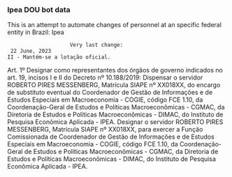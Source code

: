  ### Ipea DOU bot data
 This is an attempt to automate changes of personnel at an specific federal entity in Brazil: Ipea
 
                        Very last change: 
 	 22 June, 2023
	II - Mantém-se a lotação oficial.
Art. 1º Designar como representantes dos órgãos de governo indicados no art. 19, incisos I e II do Decreto nº 10.188/2019:
Dispensar o servidor ROBERTO PIRES MESSENBERG, Matrícula SIAPE nº XX018XX, do encargo de substituto eventual do Coordenador de Gestão de Informações e de Estudos Especiais em Macroeconomia - COGIE, código FCE 1.10, da Coordenação-Geral de Estudos e Políticas Macroeconômicas - CGMAC, da Diretoria de Estudos e Políticas Macroeconômicas - DIMAC, do Instituto de Pesquisa Econômica Aplicada - IPEA.
Designar o servidor ROBERTO PIRES MESSENBERG, Matrícula SIAPE nº XX018XX, para exercer a Função Comissionada de Coordenador de Gestão de Informações e de Estudos Especiais em Macroeconomia - COGIE, código FCE 1.10, da Coordenação-Geral de Estudos e Políticas Macroeconômicas - CGMAC, da Diretoria de Estudos e Políticas Macroeconômicas - DIMAC, do Instituto de Pesquisa Econômica Aplicada - IPEA.
